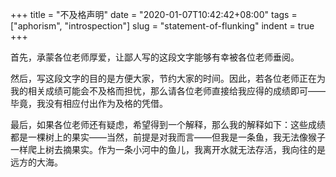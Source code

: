+++
title = "不及格声明"
date = "2020-01-07T10:42:42+08:00"
tags = ["aphorism", "introspection"]
slug = "statement-of-flunking"
indent = true
+++

首先，承蒙各位老师厚爱，让鄙人写的这段文字能够有幸被各位老师垂阅。

然后，写这段文字的目的是方便大家，节约大家的时间。因此，若各位老师正在为我的相关成绩可能会不及格而担忧，那么请各位老师直接给我应得的成绩即可——毕竟，我没有相应付出作为及格的凭借。

最后，如果各位老师还有疑虑，希望得到一个解释，那么我的解释如下：这些成绩都是一棵树上的果实——当然，前提是对我而言——但我是一条鱼，我无法像猴子一样爬上树去摘果实。作为一条小河中的鱼儿，我离开水就无法存活，我向往的是远方的大海。
